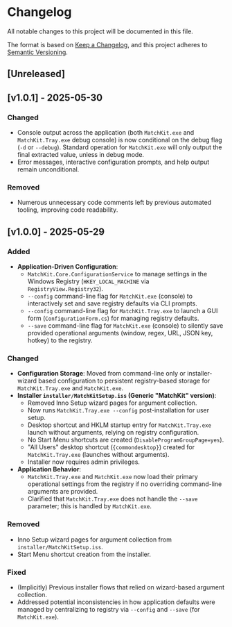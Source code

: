# Changelog

All notable changes to this project will be documented in this file.

The format is based on [Keep a Changelog](https://keepachangelog.com/en/1.0.0/),
and this project adheres to [Semantic Versioning](https://semver.org/spec/v2.0.0.html).

## [Unreleased]

## [v1.0.1] - 2025-05-30

### Changed
- Console output across the application (both `MatchKit.exe` and `MatchKit.Tray.exe` debug console) is now conditional on the debug flag (`-d` or `--debug`). Standard operation for `MatchKit.exe` will only output the final extracted value, unless in debug mode.
- Error messages, interactive configuration prompts, and help output remain unconditional.

### Removed
- Numerous unnecessary code comments left by previous automated tooling, improving code readability.

## [v1.0.0] - 2025-05-29

### Added

- **Application-Driven Configuration**:
  - `MatchKit.Core.ConfigurationService` to manage settings in the Windows Registry (`HKEY_LOCAL_MACHINE` via `RegistryView.Registry32`).
  - `--config` command-line flag for `MatchKit.exe` (console) to interactively set and save registry defaults via CLI prompts.
  - `--config` command-line flag for `MatchKit.Tray.exe` to launch a GUI form (`ConfigurationForm.cs`) for managing registry defaults.
  - `--save` command-line flag for `MatchKit.exe` (console) to silently save provided operational arguments (window, regex, URL, JSON key, hotkey) to the registry.

### Changed

- **Configuration Storage**: Moved from command-line only or installer-wizard based configuration to persistent registry-based storage for `MatchKit.Tray.exe` and `MatchKit.exe`.
- **Installer `installer/MatchKitSetup.iss` (Generic "MatchKit" version)**:
  - Removed Inno Setup wizard pages for argument collection.
  - Now runs `MatchKit.Tray.exe --config` post-installation for user setup.
  - Desktop shortcut and HKLM startup entry for `MatchKit.Tray.exe` launch without arguments, relying on registry configuration.
  - No Start Menu shortcuts are created (`DisableProgramGroupPage=yes`).
  - "All Users" desktop shortcut (`{commondesktop}`) created for `MatchKit.Tray.exe` (launches without arguments).
  - Installer now requires admin privileges.
- **Application Behavior**:
  - `MatchKit.Tray.exe` and `MatchKit.exe` now load their primary operational settings from the registry if no overriding command-line arguments are provided.
  - Clarified that `MatchKit.Tray.exe` does not handle the `--save` parameter; this is handled by `MatchKit.exe`.

### Removed

- Inno Setup wizard pages for argument collection from `installer/MatchKitSetup.iss`.
- Start Menu shortcut creation from the installer.

### Fixed

- (Implicitly) Previous installer flows that relied on wizard-based argument collection.
- Addressed potential inconsistencies in how application defaults were managed by centralizing to registry via `--config` and `--save` (for `MatchKit.exe`).
